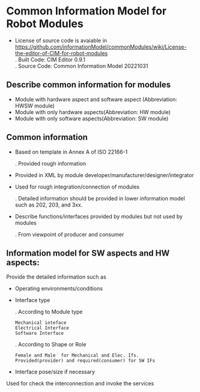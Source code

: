 # Common Information Model for Robot Modules

- License of source code is avaiable in https://github.com/informationModel/commonModules/wiki/License-the-editor-of-CIM-for-robot-modules <br>
  . Built Code: CIM Editor 0.9.1 <br>
  . Source Code: Common Information Model 20221031
  
## Describe common information for modules
- Module with hardware aspect and software aspect (Abbreviation: HWSW module)
- Module with only hardware aspects(Abbreviation: HW module)
- Module with only software aspects(Abbreviation: SW module)

## Common information
- Based on template in Annex A of ISO 22166-1

  . Provided rough information
- Provided in XML by module developer/manufacturer/designer/integrator
- Used for rough integration/connection of modules

  . Detailed information should be provided in lower information model such as 202, 203, and 3xx.
- Describe functions/interfaces provided by modules but not used by modules

  . From viewpoint of producer and consumer

## Information model for SW aspects and HW aspects:

Provide the detailed information such as
- Operating environments/conditions
- Interface type

  . According to Module type
  
      Mechanical inteface
      Electrical Interface
      Software Interface
   
  . According to Shape or Role
  
      Female and Male  for Mechanical and Elec. Ifs.    
      Provided(provider) and required(consumer) for SW IFs
- Interface pose/size if necessary

Used for check the interconnection and invoke the services
